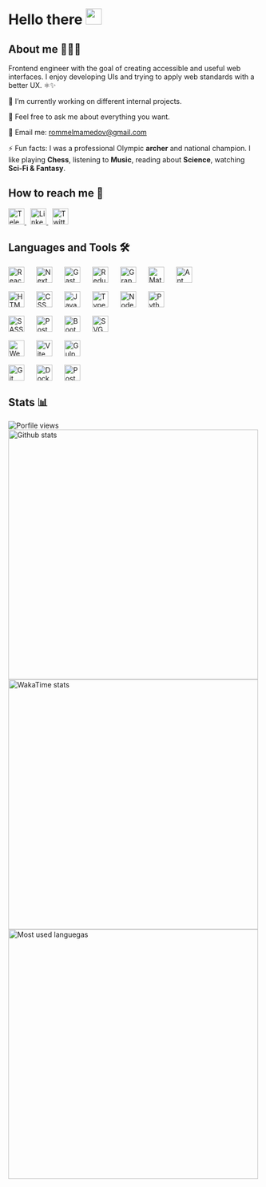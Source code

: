 # Hello there <img src="https://media.giphy.com/media/hvRJCLFzcasrR4ia7z/giphy.gif" width="32px"/> 

## About me 🧑🏻‍💻

Frontend engineer with the goal of creating accessible and useful web interfaces. I enjoy developing UIs and trying to apply web standards with a better UX. ⚛️✨

🔭 I’m currently working on different internal projects.  

💬 Feel free to ask me about everything you want.

📩 Email me: [rommelmamedov@gmail.com](mailto:rommelmamedov@gmail.com)

⚡ Fun facts: I was a professional Olympic **archer** and national champion. I like playing **Chess**, listening to **Music**, reading about **Science**, watching **Sci-Fi & Fantasy**.

## How to reach me 📨

<a href="https://t.me/ramilmamedov" title="Telegram">
  <img src="https://cdn.svgporn.com/logos/telegram.svg" title="Telegram" alt="Telegram" width="32" height="32"/>
</a>&nbsp;
<a href="https://linkedin.com/in/ramilmamedov" title="LinkedIn">
  <img src="https://cdn.svgporn.com/logos/linkedin-icon.svg" title="LinkedIn" alt="LinkedIn" width="32" height="32"/>
</a>&nbsp;
<a href="https://twitter.com/rommelmamedov" title="Twitter">
  <img src="https://cdn.svgporn.com/logos/twitter.svg" title="Twitter" alt="Twitter" width="32" height="32"/>
</a> 

## Languages and Tools 🛠

<div style="display:flex; gap: 10px;">
  <img src="https://cdn.svgporn.com/logos/react.svg" title="React" alt="React" width="32" height="32"/>&nbsp;
  <img src="https://cdn.svgporn.com/logos/nextjs-icon.svg" title="NextJS" alt="NextJS" width="32" height="32"/>&nbsp;
  <img src="https://cdn.svgporn.com/logos/gatsby.svg" title="GastbyJS" alt="GastbyJS" width="32" height="32"/>&nbsp;
  <img src="https://cdn.svgporn.com/logos/redux.svg" title="Redux" alt="Redux" width="32" height="32"/>&nbsp;
  <img src="https://cdn.svgporn.com/logos/graphql.svg" title="GraphQL" alt="GraphQL" width="32" height="32"/>&nbsp;
  <img src="https://cdn.svgporn.com/logos/material-ui.svg" title="Material UI" alt="Material UI" width="32" height="32"/>&nbsp;
  <img src="https://cdn.svgporn.com/logos/ant-design.svg" title="Ant Design" alt="Ant Design" width="32" height="32"/>&nbsp;
</div>
<br/>
<div style="display:flex; gap: 10px;">
  <img src="https://cdn.svgporn.com/logos/html-5.svg" title="HTML" alt="HTML" width="32" height="32"/>&nbsp;
  <img src="https://cdn.svgporn.com/logos/css-3.svg" title="CSS" alt="CSS" width="32" height="32"/>&nbsp;
  <img src="https://cdn.svgporn.com/logos/javascript.svg" title="JavaScript" alt="JavaScript" width="32" height="32"/>&nbsp;
  <img src="https://cdn.svgporn.com/logos/typescript-icon.svg" title="TypeScript" alt="TypeScript" width="32" height="32"/>&nbsp;
  <img src="https://cdn.svgporn.com/logos/nodejs-icon.svg" title="NodeJS" alt="NodeJS" width="32" height="32"/>&nbsp;
  <img src="https://cdn.svgporn.com/logos/python.svg" title="Python" alt="Python" width="32" height="32"/>&nbsp;
</div>
<br/>
<div style="display:flex; gap: 10px;">
  <img src="https://cdn.svgporn.com/logos/sass.svg" title="SASS" alt="SASS" width="32" height="32"/>&nbsp;
  <img src="https://cdn.svgporn.com/logos/postcss.svg" title="PostCSS" alt="PostCSS" width="32" height="32"/>&nbsp;
  <img src="https://cdn.svgporn.com/logos/bootstrap.svg" title="Bootstrap" alt="Bootstrap" width="32" height="32"/>&nbsp;
  <img src="https://cdn.svgporn.com/logos/svg.svg" title="SVG" alt="SVG" width="32" height="32"/>&nbsp;
</div>
<br/>
<div style="display:flex; gap: 10px;">
  <img src="https://cdn.svgporn.com/logos/webpack.svg" title="Webpack" alt="Webpack" width="32" height="32"/>&nbsp;
  <img src="https://cdn.svgporn.com/logos/vitejs.svg" title="Vite" alt="Vite" width="32" height="32"/>&nbsp;
  <img src="https://cdn.svgporn.com/logos/gulp.svg" title="GulpJS" alt="GulpJS" width="32" height="32"/>&nbsp;
</div>
<br/>
<div style="display:flex; gap: 10px;">
  <img src="https://cdn.svgporn.com/logos/git-icon.svg" title="Git" alt="Git" width="32" height="32"/>&nbsp;
  <img src="https://cdn.svgporn.com/logos/docker-icon.svg" title="Docker" alt="Docker" width="32" height="32"/>&nbsp;
  <img src="https://cdn.svgporn.com/logos/postgresql.svg" title="PostgreSQL" alt="PostgreSQL" width="32" height="32"/>&nbsp;
</div>

## Stats 📊

<img src="https://komarev.com/ghpvc/?username=rommelmamedov&label=Profile%20Views&color=0e75b6&style=flat" alt="Porfile views" />

<img alt="Github stats" width="500px" src="https://github-readme-stats.vercel.app/api?username=rommelmamedov&theme=github_dark&show_icons=true&count_private=true&custom_title=GitHub%20Stats%20(All%20Time)&card_width=500" />
<img alt="WakaTime stats" width="500px" src="https://github-readme-stats.vercel.app/api/wakatime?username=rommelmamedov&theme=github_dark&layout=compact&custom_title=WakaTime%20Stats%20(Last%207%20Days)&card_width=500"  />
<img alt="Most used languegas" width="500px" src="https://github-readme-stats.vercel.app/api/top-langs/?username=rommelmamedov&theme=github_dark&layout=compact&count_private=true&hide_title&card_width=500"  />
